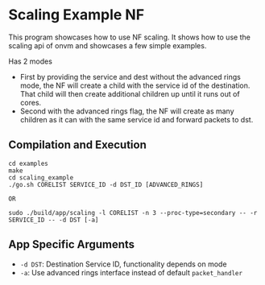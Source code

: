 Scaling Example NF
==
This program showcases how to use NF scaling. It shows how to use the scaling api of onvm and showcases a few simple examples. 

Has 2 modes 

 - First by providing the service and dest without the advanced rings mode, the NF will create a child with the service id of the destination. That child will then create additional children up until it runs out of cores.
 - Second with the advanced rings flag, the NF will create as many children as it can with the same service id and forward packets to dst.

Compilation and Execution
--
```
cd examples
make
cd scaling_example
./go.sh CORELIST SERVICE_ID -d DST_ID [ADVANCED_RINGS]

OR

sudo ./build/app/scaling -l CORELIST -n 3 --proc-type=secondary -- -r SERVICE_ID -- -d DST [-a]
```

App Specific Arguments
--
  - `-d DST`: Destination Service ID, functionality depends on mode
  - `-a`: Use advanced rings interface instead of default `packet_handler`
